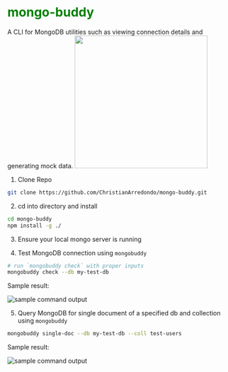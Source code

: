 <h1 style="color:green">mongo-buddy</h1>
A CLI for MongoDB utilities such as viewing connection details and generating mock data.
<img src="https://i.imgur.com/AkQlR5L.png=200px" height=300>

1. Clone Repo
```bash
git clone https://github.com/ChristianArredondo/mongo-buddy.git
```

2. cd into directory and install
```bash
cd mongo-buddy
npm install -g ./
```

3. Ensure your local mongo server is running

4. Test MongoDB connection using `mongobuddy`

```bash
# run `mongobuddy check` with proper inputs
mongobuddy check --db my-test-db
```
Sample result:

<img src="https://i.imgur.com/b5RDNts.png" alt="sample command output">

5. Query MongoDB for single document of a specified db and collection using `mongobuddy`
```bash
mongobuddy single-doc --db my-test-db --coll test-users
```

Sample result:

<img src="https://i.imgur.com/DQCqFiD.png" alt="sample command output">